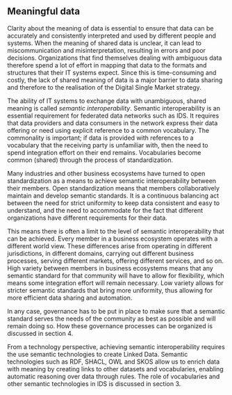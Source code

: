 ## Meaningful data

<!-- Alt title: Towards semantic interoperability: the role of open standardization -->

Clarity about the meaning of data is essential to ensure that data can be accurately and consistently interpreted and used by different people and systems. When the meaning of shared data is unclear, it can lead to miscommunication and misinterpretation, resulting in errors and poor decisions. Organizations that find themselves dealing with ambiguous data therefore spend a lot of effort in mapping that data to the formats and structures that their IT systems expect. Since this is time-consuming and costly, the lack of shared meaning of data is a major barrier to data sharing and therefore to the realisation of the Digital Single Market strategy.

The ability of IT systems to exchange data with unambiguous, shared meaning is called _semantic interoperability_. Semantic interoperability is an essential requirement for federated data networks such as IDS. It requires that data providers and data consumers in the network express their data offering or need using explicit reference to a common vocabulary. The commonality is important; if data is provided with references to a vocabulary that the receiving party is unfamiliar with, then the need to spend integration effort on their end remains. Vocabularies become common (shared) through the process of standardization.

Many industries and other business ecosystems have turned to open standardization as a means to achieve semantic interoperability between their members. Open standardization means that members collaboratively maintain and develop semantic standards. It is a continuous balancing act between the need for strict uniformity to keep data consistent and easy to understand, and the need to accommodate for the fact that different organizations have different requirements for their data. 

This means there is often a limit to the level of semantic interoperability that can be achieved. Every member in a business ecosystem operates with a different world view. These differences arise from operating in different jurisdictions, in different domains, carrying out different business processes, serving different markets, offering different services, and so on. High variety between members in business ecosystems means that any semantic standard for that community will have to allow for flexibility, which means some integration effort will remain necessary. Low variety allows for stricter semantic standards that bring more uniformity, thus allowing for more efficient data sharing and automation.  

In any case, governance has to be put in place to make sure that a semantic standard serves the needs of the community as best as possible and will remain doing so. How these governance processes can be organized is discussed in section 4.

From a technology perspective, achieving semantic interoperability requires the use semantic technologies to create Linked Data. Semantic technologies such as RDF, SHACL, OWL and SKOS allow us to enrich data with meaning by creating links to other datasets and vocabularies, enabling automatic reasoning over data through rules. The role of vocabularies and other semantic technologies in IDS is discussed in section 3.